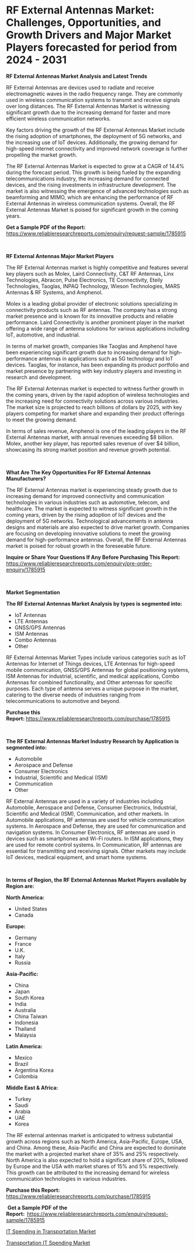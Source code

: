 <p><h1>RF External Antennas Market: Challenges, Opportunities, and Growth Drivers and Major Market Players forecasted for period from 2024 - 2031</h1></p><p><strong>RF External Antennas Market Analysis and Latest Trends</strong></p>
<p><p>RF External Antennas are devices used to radiate and receive electromagnetic waves in the radio frequency range. They are commonly used in wireless communication systems to transmit and receive signals over long distances. The RF External Antennas Market is witnessing significant growth due to the increasing demand for faster and more efficient wireless communication networks.</p><p>Key factors driving the growth of the RF External Antennas Market include the rising adoption of smartphones, the deployment of 5G networks, and the increasing use of IoT devices. Additionally, the growing demand for high-speed internet connectivity and improved network coverage is further propelling the market growth.</p><p>The RF External Antennas Market is expected to grow at a CAGR of 14.4% during the forecast period. This growth is being fueled by the expanding telecommunications industry, the increasing demand for connected devices, and the rising investments in infrastructure development. The market is also witnessing the emergence of advanced technologies such as beamforming and MIMO, which are enhancing the performance of RF External Antennas in wireless communication systems. Overall, the RF External Antennas Market is poised for significant growth in the coming years.</p></p>
<p><strong>Get a Sample PDF of the Report:&nbsp;</strong> <a href="https://www.reliableresearchreports.com/enquiry/request-sample/1785915">https://www.reliableresearchreports.com/enquiry/request-sample/1785915</a></p>
<p>&nbsp;</p>
<p><strong>RF External Antennas Major Market Players</strong></p>
<p><p>The RF External Antennas market is highly competitive and features several key players such as Molex, Laird Connectivity, C&T RF Antennas, Linx Technologies, Abracon, Pulse Electronics, TE Connectivity, Eteily Technologies, Taoglas, INPAQ Technology, Wieson Technologies, MARS Antennas & RF Systems, and Amphenol. </p><p>Molex is a leading global provider of electronic solutions specializing in connectivity products such as RF antennas. The company has a strong market presence and is known for its innovative products and reliable performance. Laird Connectivity is another prominent player in the market offering a wide range of antenna solutions for various applications including IoT, automotive, and industrial. </p><p>In terms of market growth, companies like Taoglas and Amphenol have been experiencing significant growth due to increasing demand for high-performance antennas in applications such as 5G technology and IoT devices. Taoglas, for instance, has been expanding its product portfolio and market presence by partnering with key industry players and investing in research and development.</p><p>The RF External Antennas market is expected to witness further growth in the coming years, driven by the rapid adoption of wireless technologies and the increasing need for connectivity solutions across various industries. The market size is projected to reach billions of dollars by 2025, with key players competing for market share and expanding their product offerings to meet the growing demand.</p><p>In terms of sales revenue, Amphenol is one of the leading players in the RF External Antennas market, with annual revenues exceeding $8 billion. Molex, another key player, has reported sales revenue of over $4 billion, showcasing its strong market position and revenue growth potential.</p></p>
<p>&nbsp;</p>
<p><strong>What Are The Key Opportunities For RF External Antennas Manufacturers?</strong></p>
<p><p>The RF External Antennas market is experiencing steady growth due to increasing demand for improved connectivity and communication technologies in various industries such as automotive, telecom, and healthcare. The market is expected to witness significant growth in the coming years, driven by the rising adoption of IoT devices and the deployment of 5G networks. Technological advancements in antenna designs and materials are also expected to drive market growth. Companies are focusing on developing innovative solutions to meet the growing demand for high-performance antennas. Overall, the RF External Antennas market is poised for robust growth in the foreseeable future.</p></p>
<p><strong>Inquire or Share Your Questions If Any Before Purchasing This Report:</strong> <a href="https://www.reliableresearchreports.com/enquiry/pre-order-enquiry/1785915">https://www.reliableresearchreports.com/enquiry/pre-order-enquiry/1785915</a></p>
<p>&nbsp;</p>
<p><strong>Market Segmentation</strong></p>
<p><strong>The RF External Antennas Market Analysis by types is segmented into:</strong></p>
<p><ul><li>IoT Antennas</li><li>LTE Antennas</li><li>GNSS/GPS Antennas</li><li>ISM Antennas</li><li>Combo Antennas</li><li>Other</li></ul></p>
<p><p>RF External Antennas Market Types include various categories such as IoT Antennas for Internet of Things devices, LTE Antennas for high-speed mobile communication, GNSS/GPS Antennas for global positioning systems, ISM Antennas for industrial, scientific, and medical applications, Combo Antennas for combined functionality, and Other antennas for specific purposes. Each type of antenna serves a unique purpose in the market, catering to the diverse needs of industries ranging from telecommunications to automotive and beyond.</p></p>
<p><strong>Purchase this Report:&nbsp;</strong><a href="https://www.reliableresearchreports.com/purchase/1785915">https://www.reliableresearchreports.com/purchase/1785915</a></p>
<p>&nbsp;</p>
<p><strong>The RF External Antennas Market Industry Research by Application is segmented into:</strong></p>
<p><ul><li>Automobile</li><li>Aerospace and Defense</li><li>Consumer Electronics</li><li>Industrial, Scientific and Medical (ISM)</li><li>Communication</li><li>Other</li></ul></p>
<p><p>RF External Antennas are used in a variety of industries including Automobile, Aerospace and Defense, Consumer Electronics, Industrial, Scientific and Medical (ISM), Communication, and other markets. In Automobile applications, RF antennas are used for vehicle communication systems. In Aerospace and Defense, they are used for communication and navigation systems. In Consumer Electronics, RF antennas are used in devices such as smartphones and Wi-Fi routers. In ISM applications, they are used for remote control systems. In Communication, RF antennas are essential for transmitting and receiving signals. Other markets may include IoT devices, medical equipment, and smart home systems.</p></p>
<p>&nbsp;</p>
<p><strong>In terms of Region, the RF External Antennas Market Players available by Region are:</strong></p>
<p>
    <p> <strong> North America: </strong>
        <ul>
            <li>United States</li>
            <li>Canada</li>
        </ul>
        </p> 
    <p> <strong> Europe: </strong>
        <ul>
            <li>Germany</li>
            <li>France</li>
            <li>U.K.</li>
            <li>Italy</li>
            <li>Russia</li>
        </ul>
        </p> 
    <p> <strong> Asia-Pacific: </strong>
        <ul>
            <li>China</li>
            <li>Japan</li>
            <li>South Korea</li>
            <li>India</li>
            <li>Australia</li>
            <li>China Taiwan</li>
            <li>Indonesia</li>
            <li>Thailand</li>
            <li>Malaysia</li>
        </ul>
        </p> 
    <p> <strong> Latin America: </strong>
        <ul>
            <li>Mexico</li>
            <li>Brazil</li>
            <li>Argentina Korea</li>
            <li>Colombia</li>
        </ul>
        </p> 
    <p> <strong> Middle East & Africa: </strong>
        <ul>
            <li>Turkey</li>
            <li>Saudi</li>
            <li>Arabia</li>
            <li>UAE</li>
            <li>Korea</li>
        </ul>
    </p>
    </p>
<p><p>The RF external antennas market is anticipated to witness substantial growth across regions such as North America, Asia-Pacific, Europe, USA, and China. Among these, Asia-Pacific and China are expected to dominate the market with a projected market share of 35% and 25% respectively. North America is also expected to hold a significant share of 20%, followed by Europe and the USA with market shares of 15% and 5% respectively. This growth can be attributed to the increasing demand for wireless communication technologies in various industries.</p></p>
<p><strong>Purchase this Report: </strong><a href="https://www.reliableresearchreports.com/purchase/1785915">https://www.reliableresearchreports.com/purchase/1785915</a></p>
<p>&nbsp;<strong>Get a Sample PDF of the Report:&nbsp;&nbsp;</strong><a href="https://www.reliableresearchreports.com/enquiry/request-sample/1785915">https://www.reliableresearchreports.com/enquiry/request-sample/1785915</a></p>
<p><strong></strong></p>
<p><p><a href="https://issuu.com/reportprime-2/docs/it-spending-in-transportation-market-size-2030.ppt">IT Spending in Transportation Market</a></p><p><a href="https://issuu.com/reportprime-2/docs/transportation-it-spending-market-size-2030.pptx">Transportation IT Spending Market</a></p></p>